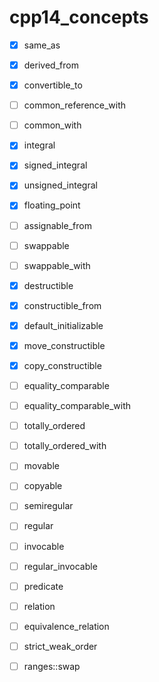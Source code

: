 # cpp14_concepts

- [x] same_as
- [x] derived_from
- [x] convertible_to
- [ ] common_reference_with
- [ ] common_with
- [x] integral
- [x] signed_integral
- [x] unsigned_integral
- [x] floating_point
- [ ] assignable_from
- [ ] swappable
- [ ] swappable_with
- [x] destructible
- [x] constructible_from
- [x] default_initializable
- [x] move_constructible
- [x] copy_constructible
- [ ] equality_comparable
- [ ] equality_comparable_with
- [ ] totally_ordered
- [ ] totally_ordered_with
- [ ] movable
- [ ] copyable
- [ ] semiregular
- [ ] regular
- [ ] invocable
- [ ] regular_invocable
- [ ] predicate
- [ ] relation
- [ ] equivalence_relation
- [ ] strict_weak_order
- [ ] ranges::swap

